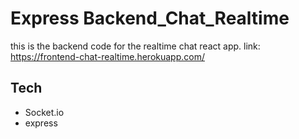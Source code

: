 # Express Backend_Chat_Realtime

this is the backend code for the realtime chat react app.
link: https://frontend-chat-realtime.herokuapp.com/

## Tech

- Socket.io
- express
